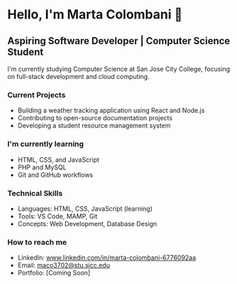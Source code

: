 # Hello, I'm Marta Colombani 👋
## Aspiring Software Developer | Computer Science Student

I'm currently studying Computer Science at San Jose City College,
focusing on full-stack development and cloud computing.

### Current Projects
- Building a weather tracking application using React and Node.js
- Contributing to open-source documentation projects
- Developing a student resource management system

### I'm currently learning
- HTML, CSS, and JavaScript
- PHP and MySQL
- Git and GitHub workflows

### Technical Skills
- Languages: HTML, CSS, JavaScript (learning)
- Tools: VS Code, MAMP, Git
- Concepts: Web Development, Database Design

### How to reach me
- LinkedIn: www.linkedin.com/in/marta-colombani-6776092aa
- Email: maco3702@stu.sjcc.edu
- Portfolio: [Coming Soon]
